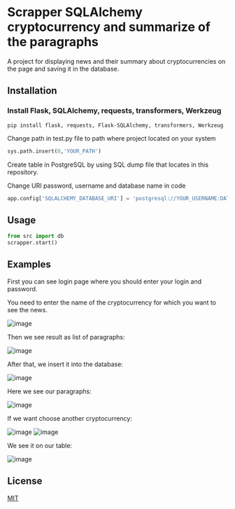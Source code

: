 # Scrapper SQLAlchemy cryptocurrency and summarize of the paragraphs
A project for displaying news and their summary about cryptocurrencies on the page and saving it in the database.

## Installation
### Install Flask, SQLAlchemy, requests, transformers, Werkzeug
```
pip install flask, requests, Flask-SQLAlchemy, transformers, Werkzeug
```
Change path in test.py file to path where project located on your system

```python
sys.path.insert(0,'YOUR_PATH')

```
Create table in PostgreSQL by using SQL dump file that locates in this repository.

Change URI password, username and database name in code
```python
app.config['SQLALCHEMY_DATABASE_URI'] = 'postgresql://YOUR_USERNAME:DATABSE_PASSWORD@localhost/DATABASE_NAME'
```
## Usage
```python
from src import db
scrapper.start()
```
## Examples
First you can see login page where you should enter your login and password.

You need to enter the name of the cryptocurrency for which you want to see the news.

![image](https://user-images.githubusercontent.com/72498812/140555750-35d0969b-e68b-4bee-9d76-2636d680c5e7.png)

Then we see result as list of paragraphs:

![image](https://user-images.githubusercontent.com/72498812/140556124-86ed65dc-5b1a-4667-859b-23c4d93ca69c.png)

After that, we insert it into the database:

![image](https://user-images.githubusercontent.com/72498812/140556503-bb261754-3d71-4294-be39-7fa86d4ddfe7.png)

Here we see our paragraphs:

![image](https://user-images.githubusercontent.com/72498812/140556542-35045663-8048-4cf4-9841-3c75a0461e21.png)

If we want choose another cryptocurrency:

![image](https://user-images.githubusercontent.com/72498812/140556814-9ed21e1e-903b-40b9-92f6-e41a9b76e302.png)
![image](https://user-images.githubusercontent.com/72498812/140557264-293b59ab-5e6f-47c2-a9c4-1b305853f073.png)

We see it on our table:

![image](https://user-images.githubusercontent.com/72498812/140557207-a46152e6-3a9d-4044-b4a0-ca987d63231d.png)

## License
[MIT](https://choosealicense.com/licenses/mit/)

